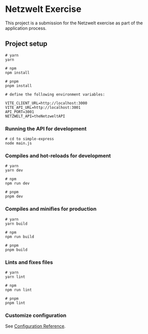 # Netzwelt Exercise

This project is a submission for the Netzwelt exercise as part of the application process.

## Project setup

```
# yarn
yarn

# npm
npm install

# pnpm
pnpm install

# define the following environment variables:

VITE_CLIENT_URL=http://localhost:3000
VITE_API_URL=http://localhost:3001
API_PORT=3001
NETZWELT_API=theNetzweltAPI
```

### Running the API for development

```
# cd to simple-express
node main.js
```

### Compiles and hot-reloads for development

```
# yarn
yarn dev

# npm
npm run dev

# pnpm
pnpm dev
```

### Compiles and minifies for production

```
# yarn
yarn build

# npm
npm run build

# pnpm
pnpm build
```

### Lints and fixes files

```
# yarn
yarn lint

# npm
npm run lint

# pnpm
pnpm lint
```

### Customize configuration

See [Configuration Reference](https://vitejs.dev/config/).
